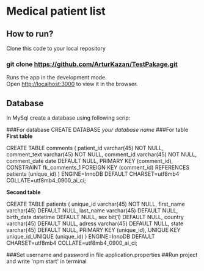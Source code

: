 # Medical patient list

## How to run?

Clone this code to your local repository

### git clone https://github.com/ArturKazan/TestPakage.git

Runs the app in the development mode.\
Open [http://localhost:3000](http://localhost:3000) to view it in the browser.

## Database

In MySql create a database using following scrip:

###For database
CREATE DATABASE *your database name*
###For table
**First table**

CREATE TABLE comments (
patient_id varchar(45) NOT NULL,
comment_text varchar(45) NOT NULL,
comment_id varchar(45) NOT NULL,
comment_date date DEFAULT NULL,
PRIMARY KEY (comment_id),
CONSTRAINT fk_comments_1 FOREIGN KEY (comment_id) REFERENCES patients (unique_id)
) ENGINE=InnoDB DEFAULT CHARSET=utf8mb4 COLLATE=utf8mb4_0900_ai_ci;

**Second table**

CREATE TABLE patients (
unique_id varchar(45) NOT NULL,
first_name varchar(45) DEFAULT NULL,
last_name varchar(45) DEFAULT NULL,
birth_date datetime DEFAULT NULL,
sex bit(1) DEFAULT NULL,
country varchar(45) DEFAULT NULL,
adress varchar(45) DEFAULT NULL,
state varchar(45) DEFAULT NULL,
PRIMARY KEY (unique_id),
UNIQUE KEY unique_id_UNIQUE (unique_id)
) ENGINE=InnoDB DEFAULT CHARSET=utf8mb4 COLLATE=utf8mb4_0900_ai_ci;

###Set username and password in file application.properties
##Run project and write 'npm start' in terminal